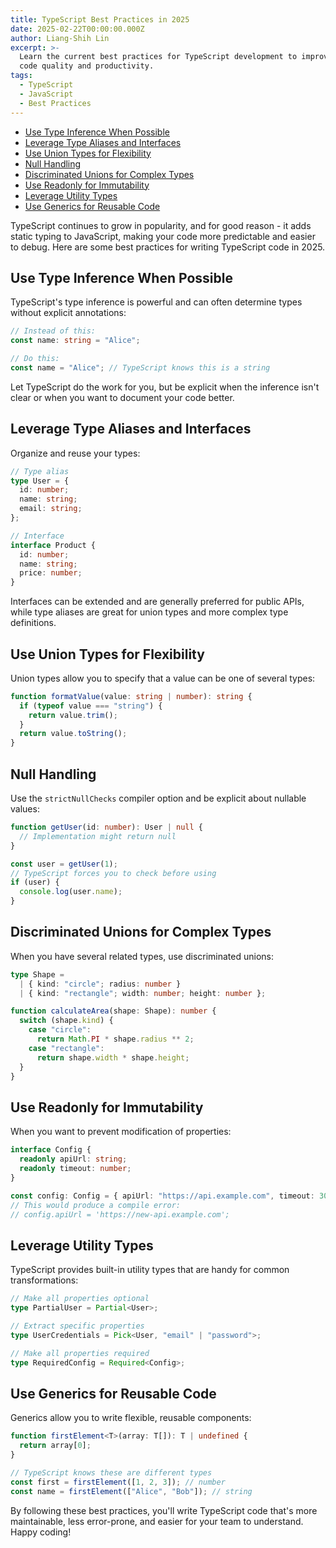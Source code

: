 ```yaml
---
title: TypeScript Best Practices in 2025
date: 2025-02-22T00:00:00.000Z
author: Liang-Shih Lin
excerpt: >-
  Learn the current best practices for TypeScript development to improve your
  code quality and productivity.
tags:
  - TypeScript
  - JavaScript
  - Best Practices
---
```

<!--toc:start-->

- [Use Type Inference When Possible](#use-type-inference-when-possible)
- [Leverage Type Aliases and Interfaces](#leverage-type-aliases-and-interfaces)
- [Use Union Types for Flexibility](#use-union-types-for-flexibility)
- [Null Handling](#null-handling)
- [Discriminated Unions for Complex Types](#discriminated-unions-for-complex-types)
- [Use Readonly for Immutability](#use-readonly-for-immutability)
- [Leverage Utility Types](#leverage-utility-types)
- [Use Generics for Reusable Code](#use-generics-for-reusable-code)

<!--toc:end-->

TypeScript continues to grow in popularity, and for good reason - it adds static typing to JavaScript, making your code more predictable and easier to debug. Here are some best practices for writing TypeScript code in 2025.

## Use Type Inference When Possible

TypeScript's type inference is powerful and can often determine types without explicit annotations:

```typescript
// Instead of this:
const name: string = "Alice";

// Do this:
const name = "Alice"; // TypeScript knows this is a string
```

Let TypeScript do the work for you, but be explicit when the inference isn't clear or when you want to document your code better.

## Leverage Type Aliases and Interfaces

Organize and reuse your types:

```typescript
// Type alias
type User = {
  id: number;
  name: string;
  email: string;
};

// Interface
interface Product {
  id: number;
  name: string;
  price: number;
}
```

Interfaces can be extended and are generally preferred for public APIs, while type aliases are great for union types and more complex type definitions.

## Use Union Types for Flexibility

Union types allow you to specify that a value can be one of several types:

```typescript
function formatValue(value: string | number): string {
  if (typeof value === "string") {
    return value.trim();
  }
  return value.toString();
}
```

## Null Handling

Use the `strictNullChecks` compiler option and be explicit about nullable values:

```typescript
function getUser(id: number): User | null {
  // Implementation might return null
}

const user = getUser(1);
// TypeScript forces you to check before using
if (user) {
  console.log(user.name);
}
```

## Discriminated Unions for Complex Types

When you have several related types, use discriminated unions:

```typescript
type Shape =
  | { kind: "circle"; radius: number }
  | { kind: "rectangle"; width: number; height: number };

function calculateArea(shape: Shape): number {
  switch (shape.kind) {
    case "circle":
      return Math.PI * shape.radius ** 2;
    case "rectangle":
      return shape.width * shape.height;
  }
}
```

## Use Readonly for Immutability

When you want to prevent modification of properties:

```typescript
interface Config {
  readonly apiUrl: string;
  readonly timeout: number;
}

const config: Config = { apiUrl: "https://api.example.com", timeout: 3000 };
// This would produce a compile error:
// config.apiUrl = 'https://new-api.example.com';
```

## Leverage Utility Types

TypeScript provides built-in utility types that are handy for common transformations:

```typescript
// Make all properties optional
type PartialUser = Partial<User>;

// Extract specific properties
type UserCredentials = Pick<User, "email" | "password">;

// Make all properties required
type RequiredConfig = Required<Config>;
```

## Use Generics for Reusable Code

Generics allow you to write flexible, reusable components:

```typescript
function firstElement<T>(array: T[]): T | undefined {
  return array[0];
}

// TypeScript knows these are different types
const first = firstElement([1, 2, 3]); // number
const name = firstElement(["Alice", "Bob"]); // string
```

By following these best practices, you'll write TypeScript code that's more maintainable, less error-prone, and easier for your team to understand. Happy coding!


